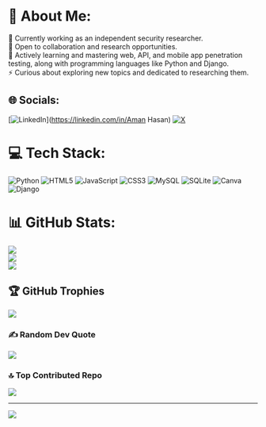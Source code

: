 # 💫 About Me:
🔭 Currently working as an independent security researcher.<br>👯 Open to collaboration and research opportunities.<br>🌱 Actively learning and mastering web, API, and mobile app penetration testing, along with programming languages like Python and Django.<br>⚡ Curious about exploring new topics and dedicated to researching them.


## 🌐 Socials:
[![LinkedIn](https://img.shields.io/badge/LinkedIn-%230077B5.svg?logo=linkedin&logoColor=white)](https://linkedin.com/in/Aman Hasan) [![X](https://img.shields.io/badge/X-black.svg?logo=X&logoColor=white)](https://x.com/Aman_Hasan01) 

# 💻 Tech Stack:
![Python](https://img.shields.io/badge/python-3670A0?style=for-the-badge&logo=python&logoColor=ffdd54) ![HTML5](https://img.shields.io/badge/html5-%23E34F26.svg?style=for-the-badge&logo=html5&logoColor=white) ![JavaScript](https://img.shields.io/badge/javascript-%23323330.svg?style=for-the-badge&logo=javascript&logoColor=%23F7DF1E) ![CSS3](https://img.shields.io/badge/css3-%231572B6.svg?style=for-the-badge&logo=css3&logoColor=white) ![MySQL](https://img.shields.io/badge/mysql-4479A1.svg?style=for-the-badge&logo=mysql&logoColor=white) ![SQLite](https://img.shields.io/badge/sqlite-%2307405e.svg?style=for-the-badge&logo=sqlite&logoColor=white) ![Canva](https://img.shields.io/badge/Canva-%2300C4CC.svg?style=for-the-badge&logo=Canva&logoColor=white) ![Django](https://img.shields.io/badge/django-%23092E20.svg?style=for-the-badge&logo=django&logoColor=white)
# 📊 GitHub Stats:
![](https://github-readme-stats.vercel.app/api?username=amanhasan01&theme=dark&hide_border=false&include_all_commits=true&count_private=true)<br/>
![](https://github-readme-streak-stats.herokuapp.com/?user=amanhasan01&theme=dark&hide_border=false)<br/>
![](https://github-readme-stats.vercel.app/api/top-langs/?username=amanhasan01&theme=dark&hide_border=false&include_all_commits=true&count_private=true&layout=compact)

## 🏆 GitHub Trophies
![](https://github-profile-trophy.vercel.app/?username=amanhasan01&theme=radical&no-frame=false&no-bg=true&margin-w=4)

### ✍️ Random Dev Quote
![](https://quotes-github-readme.vercel.app/api?type=horizontal&theme=radical)

### 🔝 Top Contributed Repo
![](https://github-contributor-stats.vercel.app/api?username=amanhasan01&limit=5&theme=dark&combine_all_yearly_contributions=true)

---
[![](https://visitcount.itsvg.in/api?id=amanhasan01&icon=0&color=0)](https://visitcount.itsvg.in)

<!-- Proudly created with GPRM ( https://gprm.itsvg.in ) -->
